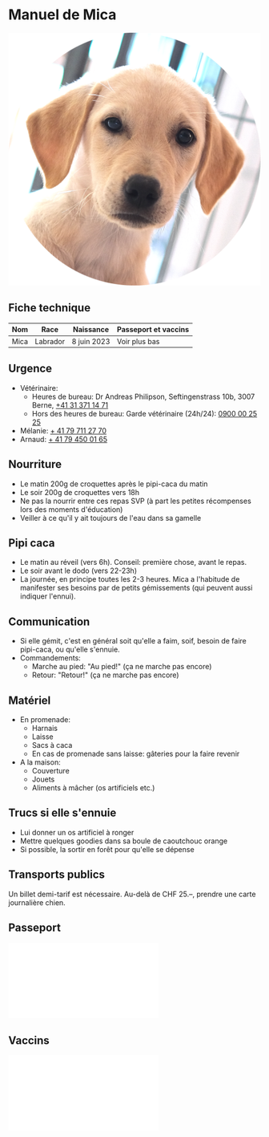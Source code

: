 # Manuel de Mica

![](portrait.png)

## Fiche technique

| Nom | Race | Naissance | Passeport et vaccins |
| --- | --- | --- | --- |
| Mica | Labrador | 8 juin 2023 | Voir plus bas|

## Urgence

- Vétérinaire:
	- Heures de bureau: Dr Andreas Philipson, Seftingenstrass 10b, 3007 Berne, [+41 31 371 14 71](tel:+41313711471)
	- Hors des heures de bureau: Garde vétérinaire (24h/24):  [0900 00 25 25](tel:0900002525 ) 
- Mélanie: [+ 41 79 711 27 70](tel:+41797112770)
- Arnaud: [+ 41 79 450 01 65](tel:+41794500165)

## Nourriture

- Le matin 200g de croquettes après le pipi-caca du matin
- Le soir 200g de croquettes vers 18h
- Ne pas la nourrir entre ces repas SVP (à part les petites récompenses lors des moments d'éducation)
- Veiller à ce qu'il y ait toujours de l'eau dans sa gamelle

## Pipi caca

- Le matin au réveil (vers 6h). Conseil: première chose, avant le repas.
- Le soir avant le dodo (vers 22-23h)
- La journée, en principe toutes les 2-3 heures. Mica a l'habitude de manifester ses besoins par de petits gémissements (qui peuvent aussi indiquer l'ennui).

## Communication

- Si elle gémit, c'est en général soit qu'elle a faim, soif, besoin de faire pipi-caca, ou qu'elle s'ennuie.
- Commandements:
	- Marche au pied: "Au pied!" (ça ne marche pas encore)
	- Retour: "Retour!" (ça ne marche pas encore)

## Matériel

- En promenade:
	- Harnais
	- Laisse
	- Sacs à caca
	- En cas de promenade sans laisse: gâteries pour la faire revenir
- A la maison:
	- Couverture
	- Jouets
	- Aliments à mâcher (os artificiels etc.)

## Trucs si elle s'ennuie

- Lui donner un os artificiel à ronger
- Mettre quelques goodies dans sa boule de caoutchouc orange
- Si possible, la sortir en forêt pour qu'elle se dépense

## Transports publics

Un billet demi-tarif est nécessaire. Au-delà de CHF 25.–, prendre une carte journalière chien.

## Passeport

![](2023-10-22_passeport.pdf)

## Vaccins

![](2023-10-22_vaccins.pdf)


